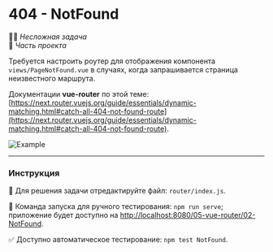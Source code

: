 # 404 - NotFound

👶🏻 _Несложная задача_\
💼 _Часть проекта_

<!--start_statement-->

Требуется настроить роутер для отображения компонента `views/PageNotFound.vue` в случаях, когда запрашивается страница
неизвестного маршрута.

Документации **vue-router** по этой теме:
[https://next.router.vuejs.org/guide/essentials/dynamic-matching.html#catch-all-404-not-found-route](https://next.router.vuejs.org/guide/essentials/dynamic-matching.html#catch-all-404-not-found-route).

<img src="https://i.imgur.com/7yUbmpi.png" alt="Example" />
<!--end_statement-->

---

### Инструкция

📝 Для решения задачи отредактируйте файл: `router/index.js`.

🚀 Команда запуска для ручного тестирования: `npm run serve`;\
приложение будет доступно на [http://localhost:8080/05-vue-router/02-NotFound](http://localhost:8080/05-vue-router/02-NotFound).

✅ Доступно автоматическое тестирование: `npm test NotFound`.
